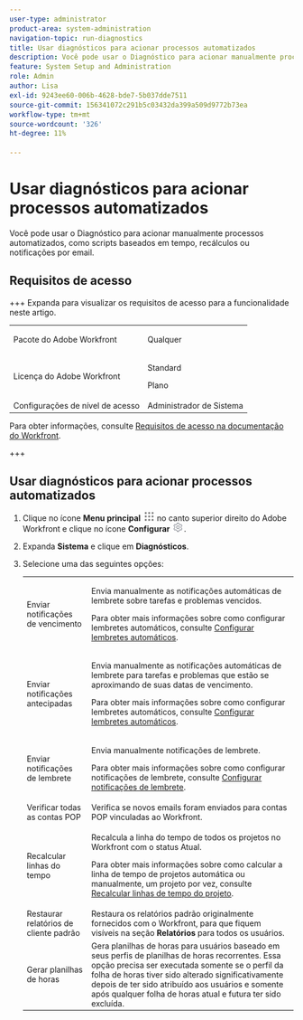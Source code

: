 ```yaml
---
user-type: administrator
product-area: system-administration
navigation-topic: run-diagnostics
title: Usar diagnósticos para acionar processos automatizados
description: Você pode usar o Diagnóstico para acionar manualmente processos automatizados, como scripts baseados em tempo, recálculos ou notificações por email.
feature: System Setup and Administration
role: Admin
author: Lisa
exl-id: 9243ee60-006b-4628-bde7-5b037dde7511
source-git-commit: 156341072c291b5c03432da399a509d9772b73ea
workflow-type: tm+mt
source-wordcount: '326'
ht-degree: 11%

---
```


# Usar diagnósticos para acionar processos automatizados

<!--
<p data-mc-conditions="QuicksilverOrClassic.Draft mode">**DON'T DELETE, DRAFT OR HIDE THIS ARTICLE. IT IS LINKED TO THE PRODUCT, THROUGH THE CONTEXT SENSITIVE HELP LINKS. **</p>
-->

Você pode usar o Diagnóstico para acionar manualmente processos automatizados, como scripts baseados em tempo, recálculos ou notificações por email.

## Requisitos de acesso

+++ Expanda para visualizar os requisitos de acesso para a funcionalidade neste artigo.

<table style="table-layout:auto"> 
 <col> 
 <col> 
 <tbody> 
  <tr> 
   <td>Pacote do Adobe Workfront</td> 
   <td><p>Qualquer</p></td> 
  </tr> 
  <tr> 
   <td>Licença do Adobe Workfront</td> 
   <td><p>Standard</p>
       <p>Plano</p></td>
  </tr> 
  <tr> 
   <td>Configurações de nível de acesso</td> 
   <td>Administrador de Sistema</td> 
  </tr> 
 </tbody> 
</table>

Para obter informações, consulte [Requisitos de acesso na documentação do Workfront](/help/quicksilver/administration-and-setup/add-users/access-levels-and-object-permissions/access-level-requirements-in-documentation.md).

+++

## Usar diagnósticos para acionar processos automatizados

1. Clique no ícone **Menu principal** ![Ícone do menu principal](assets/main-menu-icon.png) no canto superior direito do Adobe Workfront e clique no ícone **Configurar** ![Configurações de engrenagem](assets/gear-icon-settings.png).

1. Expanda **Sistema** e clique em **Diagnósticos**.
1. Selecione uma das seguintes opções:

   <table style="table-layout:auto"> 
    <col> 
    <col> 
    <tbody> 
     <tr> 
      <td role="rowheader">Enviar notificações de vencimento</td> 
      <td> <p>Envia manualmente as notificações automáticas de lembrete sobre tarefas e problemas vencidos. </p> <p>Para obter mais informações sobre como configurar lembretes automáticos, consulte <a href="../../../administration-and-setup/manage-workfront/emails/setting-up-automatic-reminders.md" class="MCXref xref">Configurar lembretes automáticos</a>.</p> </td> 
     </tr> 
     <tr> 
      <td role="rowheader">Enviar notificações antecipadas</td> 
      <td> <p>Envia manualmente as notificações automáticas de lembrete para tarefas e problemas que estão se aproximando de suas datas de vencimento.</p> <p>Para obter mais informações sobre como configurar lembretes automáticos, consulte <a href="../../../administration-and-setup/manage-workfront/emails/setting-up-automatic-reminders.md" class="MCXref xref">Configurar lembretes automáticos</a>.</p> </td> 
     </tr> 
     <tr> 
      <td role="rowheader">Enviar notificações de lembrete</td> 
      <td> <p>Envia manualmente notificações de lembrete. </p> <p>Para obter mais informações sobre como configurar notificações de lembrete, consulte <a href="../../../administration-and-setup/manage-workfront/emails/set-up-reminder-notifications.md" class="MCXref xref">Configurar notificações de lembrete</a>.</p> </td> 
     </tr> 
     <tr> 
      <td role="rowheader">Verificar todas as contas POP</td> 
      <td>Verifica se novos emails foram enviados para contas POP vinculadas ao Workfront.</td> 
     </tr> 
     <tr> 
      <td role="rowheader">Recalcular linhas do tempo</td> 
      <td> <p>Recalcula a linha do tempo de todos os projetos no Workfront com o status Atual. </p> <p>Para obter mais informações sobre como calcular a linha de tempo de projetos automática ou manualmente, um projeto por vez, consulte <a href="../../../manage-work/projects/manage-projects/recalculate-project-timeline.md" class="MCXref xref">Recalcular linhas de tempo do projeto</a>.</p> </td> 
     </tr> 
     <tr> 
      <td role="rowheader">Restaurar relatórios de cliente padrão</td> 
      <td>Restaura os relatórios padrão originalmente fornecidos com o Workfront, para que fiquem visíveis na seção <strong>Relatórios</strong> para todos os usuários.</td> 
     </tr> 
     <tr> 
      <td role="rowheader">Gerar planilhas de horas</td> 
      <td>Gera planilhas de horas para usuários baseado em seus perfis de planilhas de horas recorrentes. Essa opção precisa ser executada somente se o perfil da folha de horas tiver sido alterado significativamente depois de ter sido atribuído aos usuários e somente após qualquer folha de horas atual e futura ter sido excluída.</td> 
     </tr> 
    </tbody> 
   </table>
